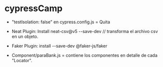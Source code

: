 # cypressCamp

- "testIsolation: false"  en cypress.config.js = Quita 
- Neat Plugin: Install neat-csv@v5 --save-dev // transforma el archivo csv en un objeto.
- Faker Plugin: install --save-dev @faker-js/faker

- Component/paraBank.js =  contiene los componentes en detalle de cada "Locator".
